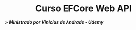 <h1 align=center>Curso EFCore Web API </h1>


<h5 align="left"> > Ministrado por Vinícius de Andrade - Udemy</h5>
